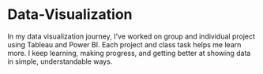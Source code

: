 # Data-Visualization

In my data visualization journey, I've worked on group and individual project using Tableau and Power BI. 
Each project and class task helps me learn more. 
I keep learning, making progress, and getting better at showing data in simple, understandable ways.
